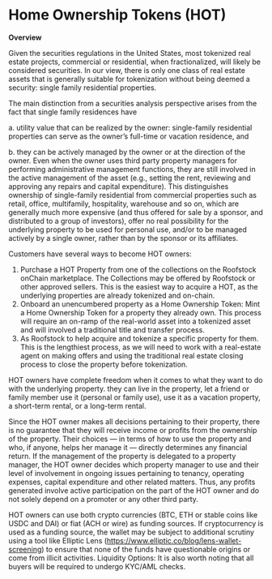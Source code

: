# Home Ownership Tokens (HOT)

**Overview**&#x20;

Given the securities regulations in the United States, most tokenized real estate projects, commercial or residential, when fractionalized, will likely be considered securities. In our view, there is only one class of real estate assets that is generally suitable for tokenization without being deemed a security: single family residential properties.  &#x20;

The main distinction from a securities analysis perspective arises from the fact that single family residences have&#x20;

a. utility value that can be realized by the owner: single-family residential properties can serve as the owner’s full-time or vacation residence, and&#x20;

b. they can be actively managed by the owner or at the direction of the owner. Even when the owner uses third party property managers for performing administrative management functions, they are still involved in the active management of the asset (e.g., setting the rent, reviewing and approving any repairs and capital expenditure). This distinguishes ownership of single-family residential from commercial properties such as retail, office, multifamily, hospitality, warehouse and so on, which are generally much more expensive (and thus offered for sale by a sponsor, and distributed to a group of investors), offer no real possibility for the underlying property to be used for personal use, and/or to be managed actively by a single owner, rather than by the sponsor or its affiliates.&#x20;

Customers have several ways to become HOT owners: &#x20;

1. Purchase a HOT Property from one of the collections on the Roofstock onChain marketplace. The Collections may be offered by Roofstock or other approved sellers. This is the easiest way to acquire a HOT, as the underlying properties are already tokenized and on-chain.
2. Onboard an unencumbered property as a Home Ownership Token: Mint a Home Ownership Token for a property they already own. This process will require an on-ramp of the real-world asset into a tokenized asset and will involved a traditional title and transfer process.&#x20;
3. As Roofstock to help acquire and tokenize a specific property for them. This is the lengthiest process, as we will need to work with a real-estate agent on making offers and using the traditional real estate closing process to close the property before tokenization.

HOT owners have complete freedom when it comes to what they want to do with the underlying property.  they can live in the property, let a friend or family member use it (personal or family use), use it as a vacation property, a short-term rental, or a long-term rental.

Since the HOT owner makes all decisions pertaining to their property, there is no guarantee that they will receive income or profits from the ownership of the property. Their choices — in terms of how to use the property and who, if anyone, helps her manage it — directly determines any financial return. If the management of the property is delegated to a property manager, the HOT owner decides which property manager to use and their level of involvement in ongoing issues pertaining to tenancy, operating expenses, capital expenditure and other related matters. Thus, any profits generated involve active participation on the part of the HOT owner and do not solely depend on a promoter or any other third party.&#x20;

HOT owners can use both crypto currencies (BTC, ETH or stable coins like USDC and DAI) or fiat (ACH or wire) as funding sources. If cryptocurrency is used as a funding source, the wallet may be subject to additional scrutiny using a tool like Elliptic Lens (https://www.elliptic.co/blog/lens-wallet-screening) to ensure that none of the funds have questionable origins or come from illicit activities. Liquidity Options: It is also worth noting that all buyers will be required to undergo KYC/AML checks. &#x20;

